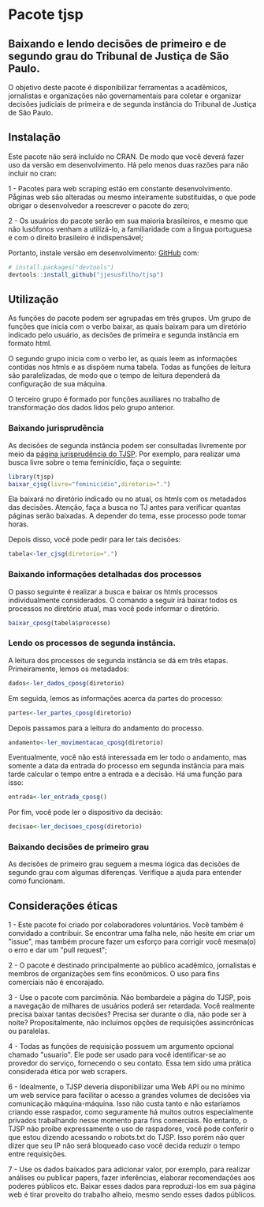 
<!-- README.md is generated from README.Rmd. Please edit that file -->
Pacote tjsp
===========

Baixando e lendo decisões de primeiro e de segundo grau do Tribunal de Justiça de São Paulo.
-----------------------------------------------------

O objetivo deste pacote é disponibilizar ferramentas a acadêmicos, jornalistas e organizações não governamentais para coletar e organizar decisões judiciais de primeira e de segunda instância do Tribunal de Justiça de São Paulo.

Instalação
----------

Este pacote não será incluído no CRAN. De modo que você deverá fazer uso da versão em desenvolvimento. Há pelo menos duas razões para não incluir no cran:

1 - Pacotes para web scraping estão em constante desenvolvimento. Pǻginas web são alteradas ou mesmo inteiramente substituídas, o que pode obrigar o desenvolvedor a reescrever o pacote do zero;

2 - Os usuários do pacote serão em sua maioria brasileiros, e mesmo que não lusófonos venham a utilizá-lo, a familiaridade com a lingua portuguesa e com o direito brasileiro é indispensável;

Portanto, instale versão em desenvolvimento: [GitHub](https://github.com/) com:

``` r
# install.packages("devtools")
devtools::install_github("jjesusfilho/tjsp")
```

Utilização
----------

As funções do pacote podem ser agrupadas em três grupos. Um grupo de funções que inicia com o verbo baixar, as quais baixam para um diretório indicado pelo usuário, as decisões de primeira e segunda instância em formato html.

O segundo grupo inicia com o verbo ler, as quais leem as informações contidas nos htmls e as dispôem numa tabela. Todas as funções de leitura são paralelizadas, de modo que o tempo de leitura dependerá da configuração de sua máquina.

O terceiro grupo é formado por funções auxiliares no trabalho de transformação dos dados lidos pelo grupo anterior.

### Baixando jurisprudência

As decisões de segunda instância podem ser consultadas livremente por meio da [página jurisprudência do TJSP](https://esaj.tjsp.jus.br/cjsg/consultaCompleta.do?f=1). Por exemplo, para realizar uma busca livre sobre o tema feminicídio, faça o seguinte:

``` r
library(tjsp)
baixar_cjsg(livre="feminicídio",diretorio=".")
```

Ela baixará no diretório indicado ou no atual, os htmls com os metadados das decisões. Atenção, faça a busca no TJ antes para verificar quantas páginas serão baixadas. A depender do tema, esse processo pode tomar horas.

Depois disso, você pode pedir para ler tais decisões:

``` r
tabela<-ler_cjsg(diretorio=".")
```

### Baixando informações detalhadas dos processos

O passo seguinte é realizar a busca e baixar os htmls processos individualmente considerados. O comando a seguir irá baixar todos os processos no diretório atual, mas você pode informar o diretório.

``` r
baixar_cposg(tabela$processo)
```

### Lendo os processos de segunda instância.

A leitura dos processos de segunda instância se dá em três etapas. Primeiramente, lemos os metadados:

``` r
dados<-ler_dados_cposg(diretorio)
```

Em seguida, lemos as informações acerca da partes do processo:

``` r
partes<-ler_partes_cposg(diretorio)
```

Depois passamos para a leitura do andamento do processo.

``` r
andamento<-ler_movimentacao_cposg(diretorio)
```

Eventualmente, você não está interessada em ler todo o andamento, mas somente a data da entrada do processo em segunda instância para mais tarde calcular o tempo entre a entrada e a decisão. Há uma função para isso:

``` r
entrada<-ler_entrada_cposg()
```

Por fim, você pode ler o dispositivo da decisão:

``` r
decisao<-ler_decisoes_cposg(diretorio)
```

### Baixando decisões de primeiro grau

As decisões de primeiro grau seguem a mesma lógica das decisões de segundo grau com algumas diferenças. Verifique a ajuda para entender como funcionam.

Considerações éticas
--------------------

1 - Este pacote foi criado por colaboradores voluntários. Você também é convidado a contribuir. Se encontrar uma falha nele, não hesite em criar um "issue", mas também procure fazer um esforço para corrigir você mesma(o) o erro e dar um "pull request";

2 - O pacote é destinado principalmente ao público acadêmico, jornalistas e membros de organizações sem fins econômicos. O uso para fins comerciais não é encorajado.

3 - Use o pacote com parcimônia. Não bombardeie a página do TJSP, pois a navegação de milhares de usuários poderá ser retardada. Você realmente precisa baixar tantas decisões? Precisa ser durante o dia, não pode ser à noite? Propositalmente, não incluímos opções de requisições assincrônicas ou paralelas.

4 - Todas as funções de requisição possuem um argumento opcional chamado "usuario". Ele pode ser usado para você identificar-se ao provedor do serviço, fornecendo o seu contato. Essa tem sido uma prática considerada ética por web scrapers.

6 - Idealmente, o TJSP deveria disponibilizar uma Web API ou no mínimo um web service para facilitar o acesso a grandes volumes de decisões via comunicação máquina-máquina. Isso não custa tanto e não estaríamos criando esse raspador, como seguramente há muitos outros especialmente privados trabalhando nesse momento para fins comerciais. No entanto, o TJSP não proíbe expressamente o uso de raspadores, você pode conferir o que estou dizendo acessando o robots.txt do TJSP. Isso porém não quer dizer que seu IP não será bloqueado caso você decida reduzir o tempo entre requisições.

7 - Use os dados baixados para adicionar valor, por exemplo, para realizar análises ou publicar papers, fazer inferências, elaborar recomendações aos poderes públicos etc. Baixar esses dados para reproduzi-los em sua página web é tirar proveito do trabalho alheio, mesmo sendo esses dados públicos.
